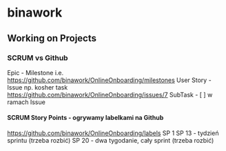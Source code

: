 # binawork

## Working on Projects

### SCRUM vs Github
Epic - Milestone i.e. https://github.com/binawork/OnlineOnboarding/milestones
User Story - Issue np. kosher task https://github.com/binawork/OnlineOnboarding/issues/7
SubTask - [ ] w ramach Issue

#### SCRUM Story Points - ogrywamy labelkami na Github
https://github.com/binawork/OnlineOnboarding/labels
SP 1
SP 13 - tydzień sprintu (trzeba rozbić)
SP 20 - dwa tygodanie, cały sprint (trzeba rozbić)
